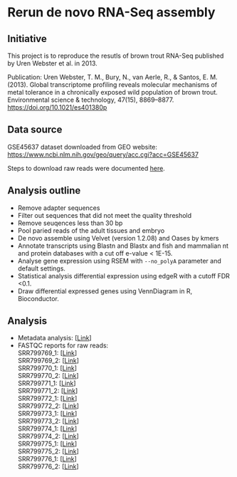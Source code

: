 # Rerun de novo RNA-Seq assembly
## Initiative
This project is to reproduce the resutls of brown trout RNA-Seq published by Uren Webster et al. in 2013.

Publication:
Uren Webster, T. M., Bury, N., van Aerle, R., & Santos, E. M. (2013). Global transcriptome profiling reveals molecular mechanisms of metal tolerance in a chronically exposed wild population of brown trout. Environmental science & technology, 47(15), 8869–8877. https://doi.org/10.1021/es401380p  


##  Data source
GSE45637 dataset downloaded from GEO website:
https://www.ncbi.nlm.nih.gov/geo/query/acc.cgi?acc=GSE45637

Steps to download raw reads were documented [here](data/01_raw/README.md).

## Analysis outline
-   Remove adapter sequences
-   Filter out sequences that did not meet the quality threshold
-   Remove seuqences less than 30 bp
-   Pool paried reads of the adult tissues and embryo
-   De novo assemble using Velvet (version 1.2.08) and Oases by kmers
-   Annotate transcripts using Blastn and Blastx and fish and mammalian nt and protein databases with a cut off e-value < 1E-15.
-   Analyse gene expression using RSEM with `--no_polyA` parameter and default settings.
-   Statistical analysis differential expression using edgeR with a cutoff FDR <0.1.
-   Draw differential expressed genes using VennDiagram in R, Bioconductor.

##  Analysis
-   Metadata analysis: [[Link](notebooks/metadata_analysis.ipynb)]
-   FASTQC reports for raw reads:  
SRR799769_1: [[Link](https://htmlpreview.github.io/?https://github.com/ericjuo/salmo_trutta_rna_seq/blob/master/data/02_intermediate/SRR799769_1_fastqc.html)]  
SRR799769_2: [[Link](https://htmlpreview.github.io/?https://github.com/ericjuo/salmo_trutta_rna_seq/blob/master/data/02_intermediate/SRR799769_2_fastqc.html)]  
SRR799770_1: [[Link](https://htmlpreview.github.io/?https://github.com/ericjuo/salmo_trutta_rna_seq/blob/master/data/02_intermediate/SRR799770_1_fastqc.html)]  
SRR799770_2: [[Link](https://htmlpreview.github.io/?https://github.com/ericjuo/salmo_trutta_rna_seq/blob/master/data/02_intermediate/SRR799770_2_fastqc.html)]  
SRR799771_1: [[Link](https://htmlpreview.github.io/?https://github.com/ericjuo/salmo_trutta_rna_seq/blob/master/data/02_intermediate/SRR799771_1_fastqc.html)]  
SRR799771_2: [[Link](https://htmlpreview.github.io/?https://github.com/ericjuo/salmo_trutta_rna_seq/blob/master/data/02_intermediate/SRR799771_2_fastqc.html)]  
SRR799772_1: [[Link](https://htmlpreview.github.io/?https://github.com/ericjuo/salmo_trutta_rna_seq/blob/master/data/02_intermediate/SRR799772_1_fastqc.html)]  
SRR799772_2: [[Link](https://htmlpreview.github.io/?https://github.com/ericjuo/salmo_trutta_rna_seq/blob/master/data/02_intermediate/SRR799772_2_fastqc.html)]  
SRR799773_1: [[Link](https://htmlpreview.github.io/?https://github.com/ericjuo/salmo_trutta_rna_seq/blob/master/data/02_intermediate/SRR799773_1_fastqc.html)]  
SRR799773_2: [[Link](https://htmlpreview.github.io/?https://github.com/ericjuo/salmo_trutta_rna_seq/blob/master/data/02_intermediate/SRR799773_2_fastqc.html)]  
SRR799774_1: [[Link](https://htmlpreview.github.io/?https://github.com/ericjuo/salmo_trutta_rna_seq/blob/master/data/02_intermediate/SRR799774_1_fastqc.html)]  
SRR799774_2: [[Link](https://htmlpreview.github.io/?https://github.com/ericjuo/salmo_trutta_rna_seq/blob/master/data/02_intermediate/SRR799774_2_fastqc.html)]  
SRR799775_1: [[Link](https://htmlpreview.github.io/?https://github.com/ericjuo/salmo_trutta_rna_seq/blob/master/data/02_intermediate/SRR799775_1_fastqc.html)]  
SRR799775_2: [[Link](https://htmlpreview.github.io/?https://github.com/ericjuo/salmo_trutta_rna_seq/blob/master/data/02_intermediate/SRR799775_2_fastqc.html)]  
SRR799776_1: [[Link](https://htmlpreview.github.io/?https://github.com/ericjuo/salmo_trutta_rna_seq/blob/master/data/02_intermediate/SRR799776_1_fastqc.html)]  
SRR799776_2: [[Link](https://htmlpreview.github.io/?https://github.com/ericjuo/salmo_trutta_rna_seq/blob/master/data/02_intermediate/SRR799776_2_fastqc.html)]  